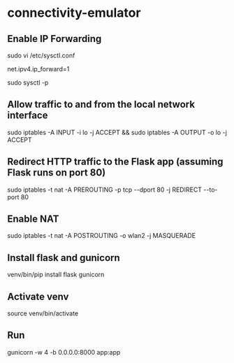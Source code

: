 # connectivity-emulator


## Enable IP Forwarding

sudo vi /etc/sysctl.conf

net.ipv4.ip_forward=1

sudo sysctl -p

## Allow traffic to and from the local network interface
sudo iptables -A INPUT -i lo -j ACCEPT && sudo iptables -A OUTPUT -o lo -j ACCEPT

## Redirect HTTP traffic to the Flask app (assuming Flask runs on port 80)
sudo iptables -t nat -A PREROUTING -p tcp --dport 80 -j REDIRECT --to-port 80

## Enable NAT
sudo iptables -t nat -A POSTROUTING -o wlan2 -j MASQUERADE

## Install flask and gunicorn
venv/bin/pip install flask gunicorn

## Activate venv
source venv/bin/activate

## Run
gunicorn -w 4 -b 0.0.0.0:8000 app:app
